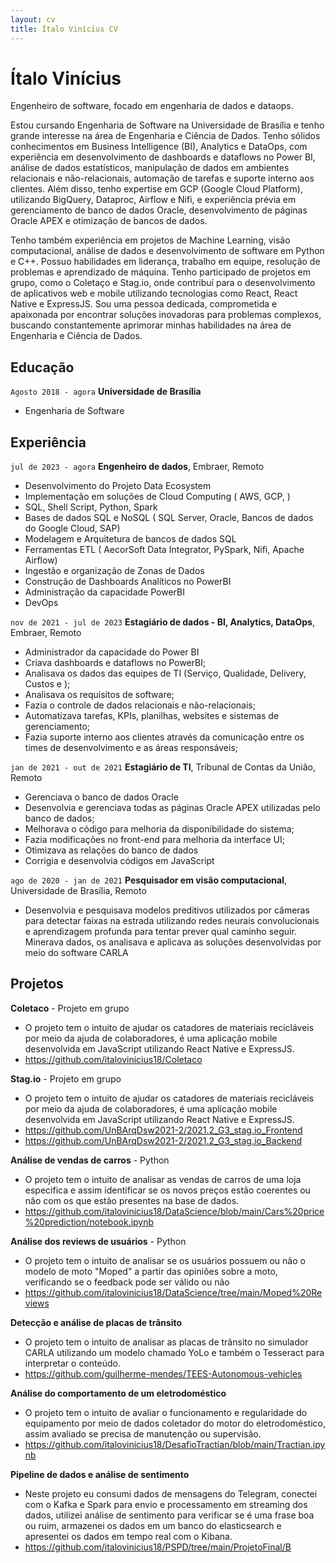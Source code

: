 ```yaml
---
layout: cv
title: Ítalo Vinícius CV
---
```

# Ítalo Vinícius
Engenheiro de software, focado em engenharia de dados e dataops.

Estou cursando Engenharia de Software na Universidade de Brasília e tenho grande interesse na área de Engenharia e Ciência de Dados. Tenho sólidos conhecimentos em Business Intelligence (BI), Analytics e DataOps, com experiência em desenvolvimento de dashboards e dataflows no Power BI, análise de dados estatísticos, manipulação de dados em ambientes relacionais e não-relacionais, automação de tarefas e suporte interno aos clientes. Além disso, tenho expertise em GCP (Google Cloud Platform), utilizando BigQuery, Dataproc, Airflow e Nifi, e experiência prévia em gerenciamento de banco de dados Oracle, desenvolvimento de páginas Oracle APEX e otimização de bancos de dados.

Tenho também experiência em projetos de Machine Learning, visão computacional, análise de dados e desenvolvimento de software em Python e C++. Possuo habilidades em liderança, trabalho em equipe, resolução de problemas e aprendizado de máquina. Tenho participado de projetos em grupo, como o Coletaço e Stag.io, onde contribuí para o desenvolvimento de aplicativos web e mobile utilizando tecnologias como React, React Native e ExpressJS. Sou uma pessoa dedicada, comprometida e apaixonada por encontrar soluções inovadoras para problemas complexos, buscando constantemente aprimorar minhas habilidades na área de Engenharia e Ciência de Dados.


## Educação

`Agosto 2018 - agora`
__Universidade de Brasília__

- Engenharia de Software

## Experiência

`jul de 2023 - agora`
__Engenheiro de dados__, Embraer, Remoto

- Desenvolvimento do Projeto Data Ecosystem
- Implementação em soluções de Cloud Computing ( AWS, GCP, )
- SQL, Shell Script, Python, Spark
- Bases de dados SQL e NoSQL ( SQL Server, Oracle, Bancos de dados do Google Cloud, SAP)
- Modelagem e Arquitetura de bancos de dados SQL
- Ferramentas ETL ( AecorSoft Data Integrator, PySpark, Nifi, Apache Airflow)
- Ingestão e organização de Zonas de Dados
- Construção de Dashboards Analíticos no PowerBI
- Administração da capacidade PowerBI
- DevOps


`nov de 2021 - jul de 2023`
__Estagiário de dados - BI, Analytics, DataOps__, Embraer, Remoto

- Administrador da capacidade do Power BI
- Criava dashboards e dataflows no PowerBI;
- Analisava os dados das equipes de TI (Serviço, Qualidade, Delivery, Custos e );
- Analisava os requisitos de software;
- Fazia o controle de dados relacionais e não-relacionais;
- Automatizava tarefas, KPIs, planilhas, websites e sistemas de gerenciamento;
- Fazia suporte interno aos clientes através da comunicação entre os times de desenvolvimento e as áreas responsáveis;


`jan de 2021 - out de 2021`
__Estagiário de TI__, Tribunal de Contas da União, Remoto

- Gerenciava o banco de dados Oracle
- Desenvolvia e gerenciava todas as páginas Oracle APEX utilizadas pelo banco de dados; 
- Melhorava o código para melhoria da disponibilidade do sistema;
- Fazia modificações no front-end para melhoria da interface UI;
- Otimizava as relações do banco de dados
- Corrigia e desenvolvia códigos em JavaScript

`ago de 2020 - jan de 2021`
__Pesquisador em visão computacional__, Universidade de Brasília, Remoto

- Desenvolvia e pesquisava modelos preditivos utilizados por câmeras para detectar faixas na estrada utilizando redes neurais convolucionais e aprendizagem profunda para tentar prever qual caminho seguir. Minerava dados, os analisava e aplicava as soluções desenvolvidas por meio do software CARLA

## Projetos

__Coletaco__ - Projeto em grupo

- O projeto tem o intuito de ajudar os catadores de materiais recicláveis por meio da ajuda de colaboradores, é uma aplicação mobile desenvolvida em JavaScript utilizando React Native e ExpressJS.
- https://github.com/italovinicius18/Coletaco

__Stag.io__ - Projeto em grupo

- O projeto tem o intuito de ajudar os catadores de materiais recicláveis por meio da ajuda de colaboradores, é uma aplicação mobile desenvolvida em JavaScript utilizando React Native e ExpressJS.
- https://github.com/UnBArqDsw2021-2/2021.2_G3_stag.io_Frontend
- https://github.com/UnBArqDsw2021-2/2021.2_G3_stag.io_Backend

__Análise de vendas de carros__ - Python
- O projeto tem o intuito de analisar as vendas de carros de uma loja especifica e assim identificar se os novos preços estão coerentes ou não com os que estão presentes na base de dados.
- https://github.com/italovinicius18/DataScience/blob/main/Cars%20price%20prediction/notebook.ipynb

__Análise dos reviews de usuários__ - Python
- O projeto tem o intuito de analisar se os usuários possuem ou não o modelo de moto "Moped" a partir das opiniões sobre a moto, verificando se o feedback pode ser válido ou não
- https://github.com/italovinicius18/DataScience/tree/main/Moped%20Reviews

__Detecção e análise de placas de trânsito__
- O projeto tem o intuito de analisar as placas de trânsito no simulador CARLA utilizando um modelo chamado YoLo e também o Tesseract para interpretar o conteúdo.
- https://github.com/guilherme-mendes/TEES-Autonomous-vehicles

__Análise do comportamento de um eletrodoméstico__
- O projeto tem o intuito de avaliar o funcionamento e regularidade do equipamento por meio de dados coletador do motor do eletrodoméstico, assim avaliado se precisa de manutenção ou supervisão.
- https://github.com/italovinicius18/DesafioTractian/blob/main/Tractian.ipynb

__Pipeline de dados e análise de sentimento__
- Neste projeto eu consumi dados de mensagens do Telegram, conectei com o Kafka e Spark para envio e processamento em streaming dos dados, utilizei análise de sentimento para verificar se é uma frase boa ou ruim, armazenei os dados em um banco do elasticsearch e apresentei os dados em tempo real com o Kibana.
- https://github.com/italovinicius18/PSPD/tree/main/ProjetoFinal/B


<!-- ### Footer

Last updated: Set 2023 -->


